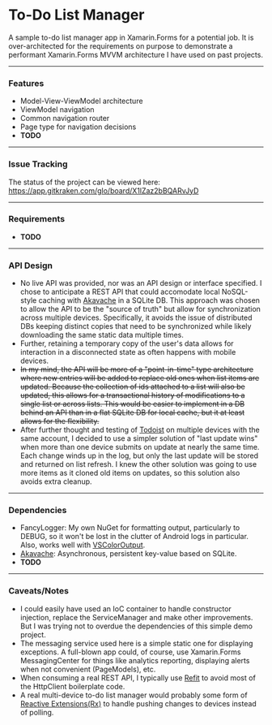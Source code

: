 # To-Do List Manager
A sample to-do list manager app in Xamarin.Forms for a potential job. It is over-architected for the requirements on purpose to demonstrate a performant Xamarin.Forms MVVM architecture I have used on past projects.

---

### Features

* Model-View-ViewModel architecture
* ViewModel navigation
* Common navigation router
* Page type for navigation decisions
* **TODO**

---

### Issue Tracking


The status of the project can be viewed here:
https://app.gitkraken.com/glo/board/X1lZaz2bBQARvJyD

---

### Requirements
* **TODO**

---

### API Design

* No live API was provided, nor was an API design or interface specified.  I chose to anticipate a REST API that could accomodate local NoSQL-style caching with [Akavache](https://github.com/reactiveui/Akavache) in a SQLite DB.  This approach was chosen to allow the API to be the "source of truth" but allow for synchronization across multiple devices.  Specifically, it avoids the issue of distributed DBs keeping distinct copies that need to be synchronized while likely downloading the same static data multiple times.
* Further, retaining a temporary copy of the user's data allows for interaction in a disconnected state as often happens with mobile devices.
* ~~In my mind, the API will be more of a "point-in-time" type architecture where new entries will be added to replace old ones when list items are updated.  Because the collection of ids attached to a list will also be updated, this allows for a transactional history of modifications to a single list or across lists.  This would be easier to implement in a DB behind an API than in a flat SQLite DB for local cache, but it at least allows for the flexibility.~~
* After further thought and testing of [Todoist](https://todoist.com) on multiple devices with the same account, I decided to use a simpler solution of "last update wins" when more than one device submits on update at nearly the same time.  Each change winds up in the log, but only the last update will be stored and returned on list refresh.  I knew the other solution was going to use more items as it cloned old items on updates, so this solution also avoids extra cleanup.

---

### Dependencies

* FancyLogger: My own NuGet for formatting output, particularly to DEBUG, so it won't be lost in the clutter of Android logs in particular.  Also, works well with [VSColorOutput](https://mike-ward.net/vscoloroutput/).
* [Akavache](https://github.com/reactiveui/Akavache): Asynchronous, persistent key-value based on SQLite.
* **TODO**

---

### Caveats/Notes

* I could easily have used an IoC container to handle constructor injection, replace the ServiceManager and make other improvements.  But I was trying not to overdue the dependencies of this simple demo project.
* The messaging service used here is a simple static one for displaying exceptions.  A full-blown app could, of course, use Xamarin.Forms MessagingCenter for things like analytics reporting, displaying alerts when not convenient (PageModels), etc.
* When consuming a real REST API, I typically use [Refit](https://github.com/reactiveui/refit) to avoid most of the HttpClient boilerplate code.
* A real multi-device to-do list manager would probably some form of [Reactive Extensions(Rx)](https://github.com/dotnet/reactive) to handle pushing changes to devices instead of polling.
